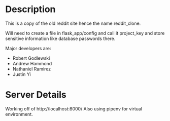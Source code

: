 # Description
This is a copy of the old reddit site hence the name reddit_clone.

Will need to create a file in flask_app/config and call it project_key and store sensitive information like database passwords there.

Major developers are:
* Robert Godlewski
* Andrew Hammond
* Nathaniel Ramirez
* Justin Yi

# Server Details
Working off of http://localhost:8000/
Also using pipenv for virtual environment.
